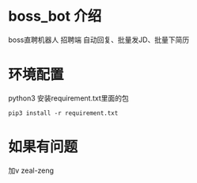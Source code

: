 # boss_bot 介绍
boss直聘机器人 招聘端 自动回复、批量发JD、批量下简历
# 环境配置
python3 
安装requirement.txt里面的包 
```
pip3 install -r requirement.txt
```
# 如果有问题
加v zeal-zeng

